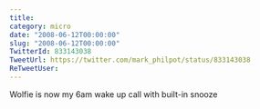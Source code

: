 ```yaml
---
title: 
category: micro
date: "2008-06-12T00:00:00"
slug: "2008-06-12T00:00:00"
TwitterId: 833143038
TweetUrl: https://twitter.com/mark_philpot/status/833143038
ReTweetUser: 
---
```


Wolfie is now my 6am wake up call with built-in snooze